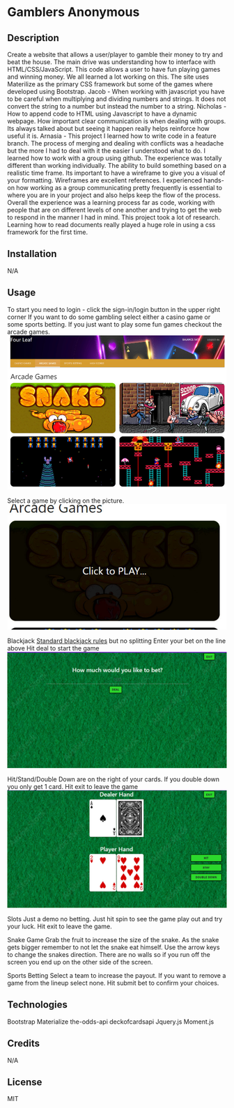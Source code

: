 # Gamblers Anonymous

## Description
Create a website that allows a user/player to gamble their money to try and beat the house. The main drive was understanding how to interface with HTML/CSS/JavaScript. This code allows a user to have fun playing games and winning money. We all learned a lot working on this. The site uses Materilize as the primary CSS framework but some of the games where developed using Bootstrap.
Jacob - When working with javascript you have to be careful when multiplying and dividing numbers and strings. It does not convert the string to a number but instead the number to a string.
Nicholas - How to append code to HTML using Javascript to have a dynamic webpage. How important clear communication is when dealing with groups. Its always talked about but seeing it happen really helps reinforce how useful it is.
Arnasia - This project I learned how to write code in a  feature branch. The process of merging and dealing with conflicts was a headache but the more I had to deal with it the easier I understood what to do. I learned how to work with a group using github. The experience was totally different than working individually. The ability to build something based on a realistic time frame. Its important to have a wireframe to give you a visual of your formatting. Wireframes are excellent references. I experienced hands-on how working as a group communicating pretty frequently is essential to where you are in your project and also helps keep the flow of the process. Overall the experience was a learning process far as code, working with people that are on different levels of one another and trying to get the web to respond in the manner I had in mind. This project took a lot of research. Learning how to read documents really played a huge role in using a css framework for the first time.

## Installation
N/A

## Usage
To start you need to login - click the sign-in/login button in the upper right corner
If you want to do some gambling select either a casino game or some sports betting. If you just want to play some fun games checkout the arcade games.
![Image of game Start](assets/images/GroupProj1.jpg)

Select a game by clicking on the picture.
![Image of selecting a game to play](assets/images/ClicktoPlay.jpg)

Blackjack
[Standard blackjack rules](https://bicyclecards.com/how-to-play/blackjack/) but no splitting 
Enter your bet on the line above
Hit deal to start the game
![Starting blackjack game with bet](assets/images/Blackjackstart.jpg)

Hit/Stand/Double Down are on the right of your cards. If you double down you only get 1 card.
Hit exit to leave the game
![Playing blackjack game](assets/images/Blackjackdelt.jpg)


Slots
Just a demo no betting. Just hit spin to see the game play out and try your luck. Hit exit to leave the game.

Snake Game
Grab the fruit to increase the size of the snake. As the snake gets bigger remember to not let the snake eat himself. Use the arrow keys to change the snakes direction. There are no walls so if you run off the screen you end up on the other side of the screen.

Sports Betting
Select a team to increase the payout. If you want to remove a game from the lineup select none. Hit submit bet to confirm your choices.

## Technologies
Bootstrap
Materialize
the-odds-api
deckofcardsapi
Jquery.js
Moment.js

## Credits
N/A

## License
MIT